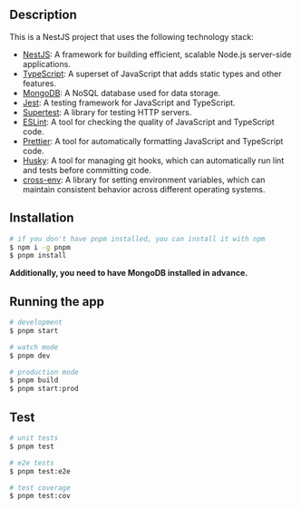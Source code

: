 ## Description

This is a NestJS project that uses the following technology stack:

- [NestJS](https://nestjs.com/): A framework for building efficient, scalable Node.js server-side applications.
- [TypeScript](https://www.typescriptlang.org/): A superset of JavaScript that adds static types and other features.
- [MongoDB](https://www.mongodb.com/): A NoSQL database used for data storage.
- [Jest](https://jestjs.io/): A testing framework for JavaScript and TypeScript.
- [Supertest](https://github.com/visionmedia/supertest): A library for testing HTTP servers.
- [ESLint](https://eslint.org/): A tool for checking the quality of JavaScript and TypeScript code.
- [Prettier](https://prettier.io/): A tool for automatically formatting JavaScript and TypeScript code.
- [Husky](https://typicode.github.io/husky/): A tool for managing git hooks, which can automatically run lint and tests before committing code.
- [cross-env](https://github.com/kentcdodds/cross-env): A library for setting environment variables, which can maintain consistent behavior across different operating systems.

## Installation
```bash
# if you don't have pnpm installed, you can install it with npm
$ npm i -g pnpm
$ pnpm install
```
**Additionally, you need to have MongoDB installed in advance.**
## Running the app

```bash
# development
$ pnpm start

# watch mode
$ pnpm dev

# production mode
$ pnpm build
$ pnpm start:prod
```

## Test

```bash
# unit tests
$ pnpm test

# e2e tests
$ pnpm test:e2e

# test coverage
$ pnpm test:cov
```
